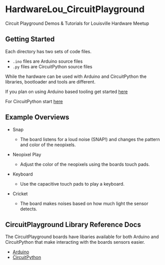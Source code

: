 # HardwareLou_CircuitPlayground

Circuit Playground Demos &amp; Tutorials for Louisville Hardware Meetup

## Getting Started

Each directory has two sets of code files. 

- `.ino` files are Arduino source files
- `.py` files are CircuitPython source files

While the hardware can be used with Arduino and CircuitPython the libraries,
bootloader and tools are different. 

If you plan on using Arduino based tooling get started [here](https://learn.adafruit.com/adafruit-circuit-playground-express/arduino)

For CircuitPython start [here](https://learn.adafruit.com/adafruit-circuit-playground-express/circuitpython-quickstart)

## Example Overviews

- Snap
  - The board listens for a loud noise (SNAP!) and changes the pattern and color of the neopixels.
  
- Neopixel Play
  - Adjust the color of the neopixels using the boards touch pads.
  
- Keyboard
  - Use the capacitive touch pads to play a keyboard. 
  
- Cricket
  - The board makes noises based on how much light the sensor detects.
  
## CircuitPlayground Library Reference Docs
The CircuitPlayground boards have libaries available for both Arduino and CircuitPython
that make interacting with the boards sensors easier.

- [Arduino](https://caternuson.github.io/Adafruit_CircuitPlayground/)
- [CircuitPython](https://circuitpython.readthedocs.io/projects/circuitplayground/en/latest/api.html#adafruit-circuitplayground-express)

